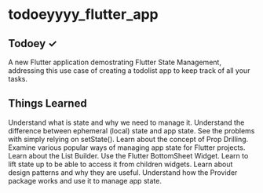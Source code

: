 # todoeyyyy_flutter_app

## Todoey ✓

A new Flutter application demostrating Flutter State Management, addressing this use case of creating a todolist
app to keep track of all your tasks.

## Things Learned

Understand what is state and why we need to manage it.
Understand the difference between ephemeral (local) state and app state.
See the problems with simply relying on setState().
Learn about the concept of Prop Drilling.
Examine various popular ways of managing app state for Flutter projects.
Learn about the List Builder.
Use the Flutter BottomSheet Widget.
Learn to lift state up to be able to access it from children widgets.
Learn about design patterns and why they are useful.
Understand how the Provider package works and use it to manage app state.
